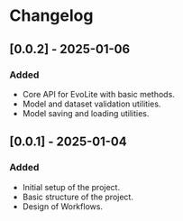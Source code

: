 # Changelog

## [0.0.2] - 2025-01-06
### Added
- Core API for EvoLite with basic methods.
- Model and dataset validation utilities.
- Model saving and loading utilities.


## [0.0.1] - 2025-01-04
### Added
- Initial setup of the project.
- Basic structure of the project.
- Design of Workflows.
